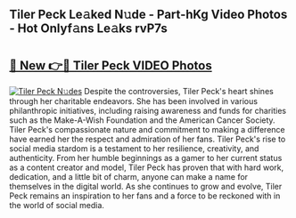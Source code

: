 ## Tiler Peck Le𝚊ked N𝚞de - Part-hKg Video Photos - Hot Onlyf𝚊ns Le𝚊ks rvP7s

# <h2><a href="http://ab85646.deff.icu/?id=Tiler+Peck">🔗 New 👉🔴 Tiler Peck VIDEO Photos</a></h2>

[![Tiler Peck N𝚞des](https://i.imgur.com/rIISA9y.gif)](http://ab85646.deff.icu/?id=Tiler+Peck)
Despite the controversies, Tiler Peck's heart shines through her charitable endeavors. She has been involved in various philanthropic initiatives, including raising awareness and funds for charities such as the Make-A-Wish Foundation and the American Cancer Society. Tiler Peck's compassionate nature and commitment to making a difference have earned her the respect and admiration of her fans. Tiler Peck's rise to social media stardom is a testament to her resilience, creativity, and authenticity. From her humble beginnings as a gamer to her current status as a content creator and model, Tiler Peck has proven that with hard work, dedication, and a little bit of charm, anyone can make a name for themselves in the digital world. As she continues to grow and evolve, Tiler Peck remains an inspiration to her fans and a force to be reckoned with in the world of social media.
